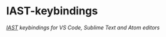 # IAST-keybindings

_[IAST](https://en.wikipedia.org/wiki/International_Alphabet_of_Sanskrit_Transliteration) keybindings for VS Code, Sublime Text and Atom editors_

